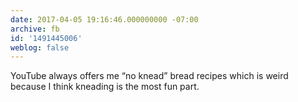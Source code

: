 ```yaml
---
date: 2017-04-05 19:16:46.000000000 -07:00
archive: fb
id: '1491445006'
weblog: false
---
```


YouTube always offers me 
“no knead” bread recipes 
which is weird because I think 
kneading is the most fun part.
